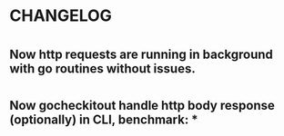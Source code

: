 # CHANGELOG 

#

## Now http requests are running in background with go routines without issues. 

#

## Now gocheckitout handle http body response (optionally) in CLI, benchmark: *